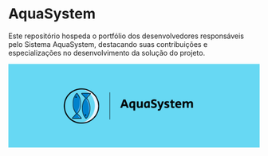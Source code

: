 # AquaSystem

Este repositório hospeda o portfólio dos desenvolvedores responsáveis pelo Sistema AquaSystem, destacando suas contribuições e especializações no desenvolvimento da solução do projeto.

<p align="center">
  <img src="https://github.com/mauricioBert/AquaSystem/blob/main/aquasystem.png" alt="Imagem do projeto"/>
</p>
